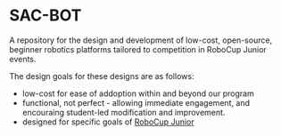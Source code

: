 # SAC-BOT
A repository for the design and development of low-cost, open-source, beginner robotics platforms tailored to competition in RoboCup Junior events.

The design goals for these designs are as follows:
- low-cost for ease of addoption within and beyond our program
- functional, not perfect - allowing immediate engagement, and encouraing student-led modification and improvement.
- designed for specific goals of [RoboCup Junior](https://www.robocup.org/)
